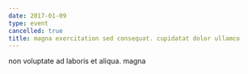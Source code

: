 ```yaml
---
date: 2017-01-09
type: event
cancelled: true
title: magna exercitation sed consequat. cupidatat dolor ullamco
---
```

non voluptate ad laboris et aliqua. magna